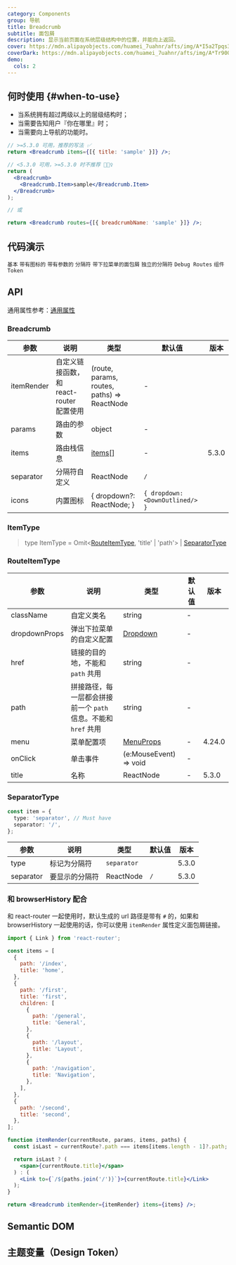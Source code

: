 ```yaml
---
category: Components
group: 导航
title: Breadcrumb
subtitle: 面包屑
description: 显示当前页面在系统层级结构中的位置，并能向上返回。
cover: https://mdn.alipayobjects.com/huamei_7uahnr/afts/img/A*I5a2Tpqs3y0AAAAAAAAAAAAADrJ8AQ/original
coverDark: https://mdn.alipayobjects.com/huamei_7uahnr/afts/img/A*Tr90QKrE_LcAAAAAAAAAAAAADrJ8AQ/original
demo:
  cols: 2
---
```


## 何时使用 {#when-to-use}

- 当系统拥有超过两级以上的层级结构时；
- 当需要告知用户『你在哪里』时；
- 当需要向上导航的功能时。

```jsx
// >=5.3.0 可用，推荐的写法 ✅
return <Breadcrumb items={[{ title: 'sample' }]} />;

// <5.3.0 可用，>=5.3.0 时不推荐 🙅🏻‍♀️
return (
  <Breadcrumb>
    <Breadcrumb.Item>sample</Breadcrumb.Item>
  </Breadcrumb>
);

// 或

return <Breadcrumb routes={[{ breadcrumbName: 'sample' }]} />;
```

## 代码演示

<!-- prettier-ignore -->
<code src="./demo/basic.tsx">基本</code>
<code src="./demo/withIcon.tsx">带有图标的</code>
<code src="./demo/withParams.tsx">带有参数的</code>
<code src="./demo/separator.tsx">分隔符</code>
<code src="./demo/overlay.tsx">带下拉菜单的面包屑</code>
<code src="./demo/separator-component.tsx">独立的分隔符</code>
<code src="./demo/debug-routes.tsx">Debug Routes</code>
<code src="./demo/component-token.tsx" debug>组件 Token</code>

## API

通用属性参考：[通用属性](/docs/react/common-props)

### Breadcrumb

| 参数 | 说明 | 类型 | 默认值 | 版本 |
| --- | --- | --- | --- | --- |
| itemRender | 自定义链接函数，和 react-router 配置使用 | (route, params, routes, paths) => ReactNode | - |  |
| params | 路由的参数 | object | - |  |
| items | 路由栈信息 | [items\[\]](#itemtype) | - | 5.3.0 |
| separator | 分隔符自定义 | ReactNode | `/` |  |
| icons | 内置图标 | { dropdown?: ReactNode; } | `{ dropdown: <DownOutlined/> }` |  |

### ItemType

> type ItemType = Omit<[RouteItemType](#routeitemtype), 'title' | 'path'> | [SeparatorType](#separatortype)

### RouteItemType

| 参数 | 说明 | 类型 | 默认值 | 版本 |
| --- | --- | --- | --- | --- |
| className | 自定义类名 | string | - |  |
| dropdownProps | 弹出下拉菜单的自定义配置 | [Dropdown](/components/dropdown-cn) | - |  |
| href | 链接的目的地，不能和 `path` 共用 | string | - |  |
| path | 拼接路径，每一层都会拼接前一个 `path` 信息。不能和 `href` 共用 | string | - |  |
| menu | 菜单配置项 | [MenuProps](/components/menu-cn/#api) | - | 4.24.0 |
| onClick | 单击事件 | (e:MouseEvent) => void | - |  |
| title | 名称 | ReactNode | - | 5.3.0 |

### SeparatorType

```ts
const item = {
  type: 'separator', // Must have
  separator: '/',
};
```

| 参数      | 说明           | 类型        | 默认值 | 版本  |
| --------- | -------------- | ----------- | ------ | ----- |
| type      | 标记为分隔符   | `separator` |        | 5.3.0 |
| separator | 要显示的分隔符 | ReactNode   | `/`    | 5.3.0 |

### 和 browserHistory 配合

和 react-router 一起使用时，默认生成的 url 路径是带有 `#` 的，如果和 browserHistory 一起使用的话，你可以使用 `itemRender` 属性定义面包屑链接。

```jsx
import { Link } from 'react-router';

const items = [
  {
    path: '/index',
    title: 'home',
  },
  {
    path: '/first',
    title: 'first',
    children: [
      {
        path: '/general',
        title: 'General',
      },
      {
        path: '/layout',
        title: 'Layout',
      },
      {
        path: '/navigation',
        title: 'Navigation',
      },
    ],
  },
  {
    path: '/second',
    title: 'second',
  },
];

function itemRender(currentRoute, params, items, paths) {
  const isLast = currentRoute?.path === items[items.length - 1]?.path;

  return isLast ? (
    <span>{currentRoute.title}</span>
  ) : (
    <Link to={`/${paths.join('/')}`}>{currentRoute.title}</Link>
  );
}

return <Breadcrumb itemRender={itemRender} items={items} />;
```

## Semantic DOM

<code src="./demo/_semantic.tsx" simplify="true"></code>

## 主题变量（Design Token）

<ComponentTokenTable component="Breadcrumb"></ComponentTokenTable>
